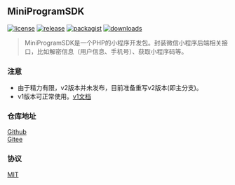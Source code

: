 ## MiniProgramSDK

[![license](https://img.shields.io/github/license/hillpy/MiniProgramSDK.svg)](https://github.com/hillpy/MiniProgramSDK/blob/master/LICENSE)
[![release](https://img.shields.io/github/release/hillpy/MiniProgramSDK.svg)](https://img.shields.io/github/release/hillpy/MiniProgramSDK.svg)
[![packagist](https://img.shields.io/packagist/v/hillpy/mini-program-sdk.svg)](https://packagist.org/packages/hillpy/mini-program-sdk)
[![downloads](https://img.shields.io/packagist/dt/hillpy/mini-program-sdk.svg)](https://img.shields.io/packagist/dt/hillpy/mini-program-sdk.svg)

> MiniProgramSDK是一个PHP的小程序开发包。封装微信小程序后端相关接口，比如解密信息（用户信息、手机号）、获取小程序码等。

### 注意

- 由于精力有限，v2版本并未发布，目前准备重写v2版本(即主分支)。
- v1版本可正常使用。[v1文档](https://hillpy.github.io/MiniProgramSDK/v1/)

### 仓库地址

[Github](https://github.com/hillpy/MiniProgramSDK "MiniProgramSDK")<br>
[Gitee](https://gitee.com/hillpy/MiniProgramSDK "MiniProgramSDK")<br>

### 协议

[MIT](https://github.com/hillpy/MiniProgramSDK/blob/master/LICENSE "MIT")<br>
